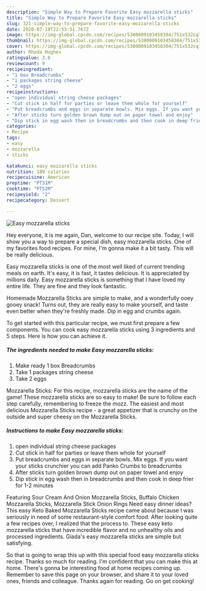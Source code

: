 ```yaml
---
description: "Simple Way to Prepare Favorite Easy mozzarella sticks"
title: "Simple Way to Prepare Favorite Easy mozzarella sticks"
slug: 321-simple-way-to-prepare-favorite-easy-mozzarella-sticks
date: 2020-07-18T22:53:51.767Z
image: https://img-global.cpcdn.com/recipes/5380009103458304/751x532cq70/easy-mozzarella-sticks-recipe-main-photo.jpg
thumbnail: https://img-global.cpcdn.com/recipes/5380009103458304/751x532cq70/easy-mozzarella-sticks-recipe-main-photo.jpg
cover: https://img-global.cpcdn.com/recipes/5380009103458304/751x532cq70/easy-mozzarella-sticks-recipe-main-photo.jpg
author: Rhoda Hughes
ratingvalue: 3.8
reviewcount: 9
recipeingredient:
- "1 box Breadcrumbs"
- "1 packages string cheese"
- "2 eggs"
recipeinstructions:
- "open individual string cheese packages"
- "Cut stick in half for parties or leave them whole for yourself"
- "Put breadcrumbs and eggs in separate bowls. Mix eggs. If you want your sticks crunchier you can add Panko Crumbs to breadcrumbs"
- "After sticks turn golden brown dump out on paper towel and enjoy"
- "Dip stick in egg wash then in breadcrumbs and then cook in deep frier for 1-2 minutes"
categories:
- Recipe
tags:
- easy
- mozzarella
- sticks

katakunci: easy mozzarella sticks 
nutrition: 189 calories
recipecuisine: American
preptime: "PT31M"
cooktime: "PT52M"
recipeyield: "2"
recipecategory: Dessert

---
```



![Easy mozzarella sticks](https://img-global.cpcdn.com/recipes/5380009103458304/751x532cq70/easy-mozzarella-sticks-recipe-main-photo.jpg)

Hey everyone, it is me again, Dan, welcome to our recipe site. Today, I will show you a way to prepare a special dish, easy mozzarella sticks. One of my favorites food recipes. For mine, I'm gonna make it a bit tasty. This will be really delicious.

Easy mozzarella sticks is one of the most well liked of current trending meals on earth. It's easy, it is fast, it tastes delicious. It is appreciated by millions daily. Easy mozzarella sticks is something that I have loved my entire life. They are fine and they look fantastic.

Homemade Mozzarella Sticks are simple to make, and a wonderfully ooey gooey snack! Turns out, they are really easy to make yourself, and taste even better when they&#39;re freshly made. Dip in egg and crumbs again.


To get started with this particular recipe, we must first prepare a few components. You can cook easy mozzarella sticks using 3 ingredients and 5 steps. Here is how you can achieve it.

<!--inarticleads1-->

##### The ingredients needed to make Easy mozzarella sticks:

1. Make ready 1 box Breadcrumbs
1. Take 1 packages string cheese
1. Take 2 eggs


Mozzarella Sticks: For this recipe, mozzarella sticks are the name of the game! These mozzarella sticks are so easy to make! Be sure to follow each step carefully, remembering to freeze the mozz. The easiest and most delicious Mozzarella Sticks recipe - a great appetizer that is crunchy on the outside and super cheesy on the Mozzarella Sticks. 

<!--inarticleads2-->

##### Instructions to make Easy mozzarella sticks:

1. open individual string cheese packages
1. Cut stick in half for parties or leave them whole for yourself
1. Put breadcrumbs and eggs in separate bowls. Mix eggs. If you want your sticks crunchier you can add Panko Crumbs to breadcrumbs
1. After sticks turn golden brown dump out on paper towel and enjoy
1. Dip stick in egg wash then in breadcrumbs and then cook in deep frier for 1-2 minutes


Featuring Sour Cream And Onion Mozzarella Sticks, Buffalo Chicken Mozzarella Sticks, Mozzarella Stick Onion Rings Need easy dinner ideas? This easy Keto Baked Mozzarella Sticks recipe came about because I was seriously in need of some restaurant-style comfort food. After looking quite a few recipes over, I realized that the process to. These easy keto mozzarella sticks that have incredible flavor and no unhealthy oils and processed ingredients. Giada&#39;s easy mozzarella sticks are simple but satisfying. 

So that is going to wrap this up with this special food easy mozzarella sticks recipe. Thanks so much for reading. I'm confident that you can make this at home. There's gonna be interesting food at home recipes coming up. Remember to save this page on your browser, and share it to your loved ones, friends and colleague. Thanks again for reading. Go on get cooking!
